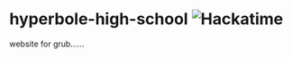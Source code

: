 # hyperbole-high-school ![Hackatime](https://hackatime-badge.hackclub.com/U05D9BJD4UC/hyperbole-high-school)

website for grub......
